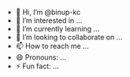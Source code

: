 - 👋 Hi, I’m @binup-kc
- 👀 I’m interested in ...
- 🌱 I’m currently learning ...
- 💞️ I’m looking to collaborate on ...
- 📫 How to reach me ...
- 😄 Pronouns: ...
- ⚡ Fun fact: ...

<!---
binup-kc/binup-kc is a ✨ special ✨ repository because its `README.md` (this file) appears on your GitHub profile.
You can click the Preview link to take a look at your changes.
--->
